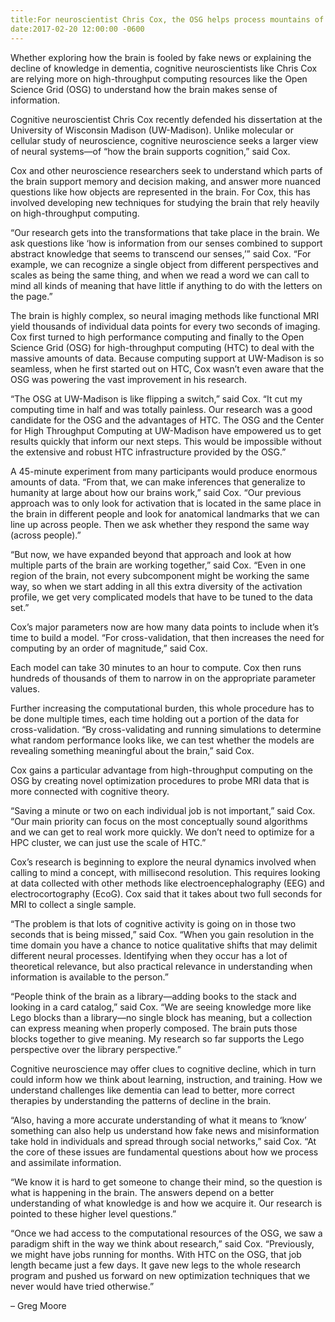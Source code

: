 ```yaml
---
title:For neuroscientist Chris Cox, the OSG helps process mountains of data
date:2017-02-20 12:00:00 -0600
---
```

Whether exploring how the brain is fooled by fake news or explaining the decline of knowledge in dementia, cognitive neuroscientists like Chris Cox are relying more on high-throughput computing resources like the Open Science Grid (OSG) to understand how the brain makes sense of information.

Cognitive neuroscientist Chris Cox recently defended his dissertation at the University of Wisconsin Madison (UW-Madison). Unlike molecular or cellular study of neuroscience, cognitive neuroscience seeks a larger view of neural systems—of “how the brain supports cognition,” said Cox.

Cox and other neuroscience researchers seek to understand which parts of the brain support memory and decision making, and answer more nuanced questions like how objects are represented in the brain. For Cox, this has involved developing new techniques for studying the brain that rely heavily on high-throughput computing.

“Our research gets into the transformations that take place in the brain. We ask questions like ‘how is information from our senses combined to support abstract knowledge that seems to transcend our senses,’” said Cox. “For example, we can recognize a single object from different perspectives and scales as being the same thing, and when we read a word we can call to mind all kinds of meaning that have little if anything to do with the letters on the page.”

The brain is highly complex, so neural imaging methods like functional MRI yield thousands of individual data points for every two seconds of imaging. Cox first turned to high performance computing and finally to the Open Science Grid (OSG) for high-throughput computing (HTC) to deal with the massive amounts of data. Because computing support at UW-Madison is so seamless, when he first started out on HTC, Cox wasn’t even aware that the OSG was powering the vast improvement in his research.

“The OSG at UW-Madison is like flipping a switch,” said Cox. “It cut my computing time in half and was totally painless. Our research was a good candidate for the OSG and the advantages of HTC. The OSG and the Center for High Throughput Computing at UW-Madison have empowered us to get results quickly that inform our next steps. This would be impossible without the extensive and robust HTC infrastructure provided by the OSG.”

A 45-minute experiment from many participants would produce enormous amounts of data. “From that, we can make inferences that generalize to humanity at large about how our brains work,” said Cox. “Our previous approach was to only look for activation that is located in the same place in the brain in different people and look for anatomical landmarks that we can line up across people. Then we ask whether they respond the same way (across people).”

“But now, we have expanded beyond that approach and look at how multiple parts of the brain are working together,” said Cox. “Even in one region of the brain, not every subcomponent might be working the same way, so when we start adding in all this extra diversity of the activation profile, we get very complicated models that have to be tuned to the data set.”

Cox’s major parameters now are how many data points to include when it’s time to build a model. “For cross-validation, that then increases the need for computing by an order of magnitude,” said Cox.

Each model can take 30 minutes to an hour to compute. Cox then runs hundreds of thousands of them to narrow in on the appropriate parameter values.

Further increasing the computational burden, this whole procedure has to be done multiple times, each time holding out a portion of the data for cross-validation. “By cross-validating and running simulations to determine what random performance looks like, we can test whether the models are revealing something meaningful about the brain,” said Cox.

Cox gains a particular advantage from high-throughput computing on the OSG by creating novel optimization procedures to probe MRI data that is more connected with cognitive theory.

“Saving a minute or two on each individual job is not important,” said Cox. “Our main priority can focus on the most conceptually sound algorithms and we can get to real work more quickly. We don’t need to optimize for a HPC cluster, we can just use the scale of HTC.”

Cox’s research is beginning to explore the neural dynamics involved when calling to mind a concept, with millisecond resolution. This requires looking at data collected with other methods like electroencephalography (EEG) and electrocortography (EcoG). Cox said that it takes about two full seconds for MRI to collect a single sample.

“The problem is that lots of cognitive activity is going on in those two seconds that is being missed,” said Cox. “When you gain resolution in the time domain you have a chance to notice qualitative shifts that may delimit different neural processes. Identifying when they occur has a lot of theoretical relevance, but also practical relevance in understanding when information is available to the person.”

“People think of the brain as a library—adding books to the stack and looking in a card catalog,” said Cox. “We are seeing knowledge more like Lego blocks than a library—no single block has meaning, but a collection can express meaning when properly composed. The brain puts those blocks together to give meaning. My research so far supports the Lego perspective over the library perspective.”

Cognitive neuroscience may offer clues to cognitive decline, which in turn could inform how we think about learning, instruction, and training. How we understand challenges like dementia can lead to better, more correct therapies by understanding the patterns of decline in the brain.

“Also, having a more accurate understanding of what it means to ‘know’ something can also help us understand how fake news and misinformation take hold in individuals and spread through social networks,” said Cox. “At the core of these issues are fundamental questions about how we process and assimilate information.

“We know it is hard to get someone to change their mind, so the question is what is happening in the brain. The answers depend on a better understanding of what knowledge is and how we acquire it. Our research is pointed to these higher level questions.”

“Once we had access to the computational resources of the OSG, we saw a paradigm shift in the way we think about research,” said Cox. “Previously, we might have jobs running for months. With HTC on the OSG, that job length became just a few days. It gave new legs to the whole research program and pushed us forward on new optimization techniques that we never would have tried otherwise.”

– Greg Moore

